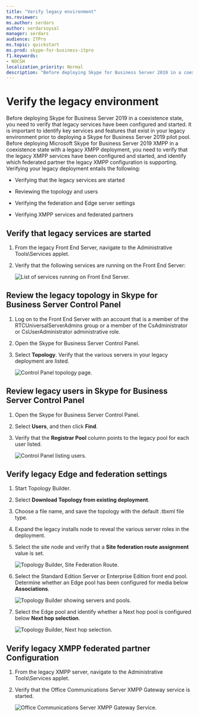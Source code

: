 ```yaml
---
title: "Verify legacy environment"
ms.reviewer: 
ms.author: serdars
author: serdarsoysal
manager: serdars
audience: ITPro
ms.topic: quickstart
ms.prod: skype-for-business-itpro
f1.keywords:
- NOCSH
localization_priority: Normal
description: "Before deploying Skype for Business Server 2019 in a coexistence state, you need to verify that legacy services have been configured and started. It is important to identify key services and features that exist in your legacy environment, prior to deploying a Skype for Business Server 2019 pilot pool. Before deploying Microsoft Skype for Business Server 2019 XMPP in a coexistence state with a legacy XMPP deployment, you need to verify the legacy XMPP services have been configured and started, and identify which federated partner the legacy XMPP configuration is supporting."
---
```


# Verify the legacy environment

Before deploying Skype for Business Server 2019 in a coexistence state, you need to verify that legacy services have been configured and started. It is important to identify key services and features that exist in your legacy environment prior to deploying a Skype for Business Server 2019 pilot pool. Before deploying Microsoft Skype for Business Server 2019 XMPP in a coexistence state with a legacy XMPP deployment, you need to verify that the legacy XMPP services have been configured and started, and identify which federated partner the legacy XMPP configuration is supporting. Verifying your legacy deployment entails the following:
  
- Verifying that the legacy services are started
    
- Reviewing the topology and users
    
- Verifying the federation and Edge server settings
    
- Verifying XMPP services and federated partners
    
## Verify that legacy services are started

1. From the legacy Front End Server, navigate to the Administrative Tools\Services applet.
    
2. Verify that the following services are running on the Front End Server:
    
     ![List of services running on Front End Server.](../media/migration_lyncserver_config_w14_services.jpg)
  
## Review the legacy topology in Skype for Business Server Control Panel

1. Log on to the Front End Server with an account that is a member of the RTCUniversalServerAdmins group or a member of the CsAdministrator or CsUserAdministrator administrative role.
    
2. Open the Skype for Business Server Control Panel.
    
3. Select **Topology**. Verify that the various servers in your legacy deployment are listed.
    
     ![Control Panel topology page.](../media/migration_lyncserver_2010_topology.JPG)
  
## Review legacy users in Skype for Business Server Control Panel

1. Open the Skype for Business Server Control Panel.
    
2. Select **Users**, and then click **Find**.
    
3. Verify that the **Registrar Pool** column points to the legacy pool for each user listed. 
    
     ![Control Panel listing users.](../media/migration_lyncserver_2010_allusers.JPG)
  
## Verify legacy Edge and federation settings

1. Start Topology Builder.
    
2. Select **Download Topology from existing deployment**.
    
3. Choose a file name, and save the topology with the default .tbxml file type.
    
4. Expand the legacy installs node to reveal the various server roles in the deployment.
    
5. Select the site node and verify that a **Site federation route assignment** value is set. 
    
     ![Topology Builder, Site Federation Route.](../media/migration_lyncserver_w14_federation.jpg)
  
6. Select the Standard Edition Server or Enterprise Edition front end pool. Determine whether an Edge pool has been configured for media below **Associations**. 
    
     ![Topology Builder showing servers and pools.](../media/migration_lyncserver_w14_edgepool_media.jpg)
  
7. Select the Edge pool and identify whether a Next hop pool is configured below **Next hop selection**.
    
     ![Topology Builder, Next hop selection.](../media/migration_lyncserver_w14_nexthop.jpg)
  
## Verify legacy XMPP federated partner Configuration

1. From the legacy XMPP server, navigate to the Administrative Tools\Services applet.
    
2. Verify that the Office Communications Server XMPP Gateway service is started. 
    
     ![Office Communications Server XMPP Gateway Service.](../media/migration_lyncserver_15_xmpp_legacyservicesstarted.JPG)
  

